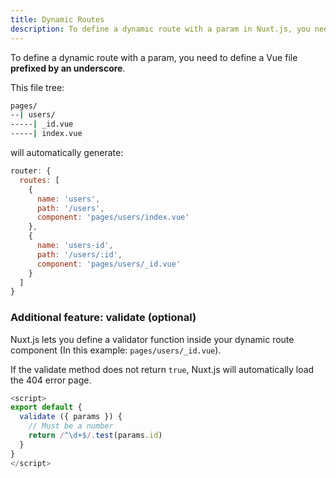 ```yaml
---
title: Dynamic Routes
description: To define a dynamic route with a param in Nuxt.js, you need to define a Vue file prefixed by an underscore.
---
```


To define a dynamic route with a param, you need to define a Vue file **prefixed by an underscore**.

This file tree:

```bash
pages/
--| users/
-----| _id.vue
-----| index.vue
```

will automatically generate:

```js
router: {
  routes: [
    {
      name: 'users',
      path: '/users',
      component: 'pages/users/index.vue'
    },
    {
      name: 'users-id',
      path: '/users/:id',
      component: 'pages/users/_id.vue'
    }
  ]
}
```

### Additional feature: validate (optional)

Nuxt.js lets you define a validator function inside your dynamic route component (In this example: `pages/users/_id.vue`).

If the validate method does not return `true`, Nuxt.js will automatically load the 404 error page.

```js
<script>
export default {
  validate ({ params }) {
    // Must be a number
    return /^\d+$/.test(params.id)
  }
}
</script>
```
